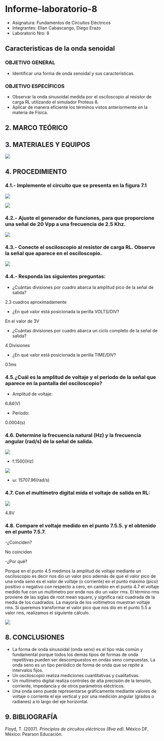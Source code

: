 # Informe-laboratorio-8

- Asignatura: Fundamentos de Circuitos Eléctricos
- Integrantes: Elian Cabascango, Diego Erazo
- Laboratorio Nro: 8

## Caracteristicas de la onda senoidal

### OBJETIVO GENERAL

- Identificar una forma de onda senoidal y sus caracteristicas.

### OBJETIVO ESPECÍFICOS
- Observar la onda sinusoidal medida por el osciloscopio al resistor de carga RL utilizando el simulador Proteus 8.
- Aplicar de manera eficiente los términos vistos anteriormente en la materia de Física.

## 2. MARCO TEÓRICO



## 3. MATERIALES Y EQUIPOS

![](https://github.com/emcabascango1/Informe-laboratorio-8/blob/main/Im%C3%A1genes/materiales.PNG) 

## 4. PROCEDIMIENTO

### 4.1.- Implemente el circuito que se presenta en la figura 7.1

![](https://github.com/emcabascango1/Informe-laboratorio-8/blob/main/Im%C3%A1genes/1.PNG) 

![](https://github.com/emcabascango1/Informe-laboratorio-8/blob/main/Im%C3%A1genes/1.1.PNG)    

### 4.2.- Ajuste el generador de funciones, para que proporcione una señal de 20 Vpp a una frecuencia de 2.5 Khz.

![](https://github.com/emcabascango1/Informe-laboratorio-8/blob/main/Im%C3%A1genes/2.PNG)     

### 4.3.- Conecte el osciloscopio al resistor de carga RL. Observe la señal que aparece en el osciloscopio.

![](https://github.com/emcabascango1/Informe-laboratorio-8/blob/main/Im%C3%A1genes/3.PNG)     

### 4.4.- Responda las siguientes preguntas:

- ¿Cuántas divisiones por cuadro abarca la amplitud pico de la señal de salida?

2.3 cuadros aproximadamente

- ¿En qué valor está posicionada la perilla VOLTS/DIV? 

En el valor de 3V

- ¿Cuántas divisiones por cuadro abarca un ciclo completo de la señal de salida?
 
 4 Divisiones
 
- ¿En qué valor está posicionada la perilla TIME/DIV? 
 
0.1ms

### 4.5.¿Cuál es la amplitud de voltaje y el periodo de la señal que aparece en la pantalla del osciloscopio?
- Amplitud de voltaje:

6.84(V)

- Periodo:

0.0004(s)

### 4.6. Determine la frecuencia natural (Hz) y la frecuencia angular (rad/s) de la señal de salida.

![](https://github.com/emcabascango1/Informe-laboratorio-8/blob/main/Im%C3%A1genes/4.6.1.PNG)    

- f:1500(Hz)

 ![](https://github.com/emcabascango1/Informe-laboratorio-8/blob/main/Im%C3%A1genes/4.6.2.PNG)   

- ω: 15707.96(rad/s)

### 4.7. Con el multímetro digital mida el voltaje de salida en RL:

![](https://github.com/emcabascango1/Informe-laboratorio-8/blob/main/Im%C3%A1genes/4.7.PNG)   

4.8V 

### 4.8.  Compare el voltaje medido en el punto 7.5.5. y el obtenido en el punto 7.5.7.

-¿Coinciden?

 No coinciden
 
-¿Por qué?

Porque en el punto 4.5 medimos la amplitud de voltaje mediante un osciloscopio es decir nos dio un valor pico además de que el valor pico de una onda seno es el valor de voltaje (o corriente) en el punto máximo (pico) positivo o negativo con respecto a cero, en cambio en el punto 4.7 el voltaje medido fue con un multimetro por ende nos dio un valor rms. El término rms proviene de las siglas de root mean square, y significa raíz cuadrada de la media de los cuadrados. La mayoría de los voltímetros muestran voltaje rms. Si queremos transformar el valor pico que nos dio en el punto 5.5 a valor rms, realizamos el siguiente cálculo.

![](https://github.com/emcabascango1/Informe-laboratorio-8/blob/main/Im%C3%A1genes/4.8.PNG)   
 
 ## 8. CONCLUSIONES
- La forma de onda sinusoidal (onda seno) es el tipo más común y fundamental porque todos los demás tipos de formas de onda repetitivas pueden ser descompuestos en ondas seno compuestas. La onda seno es un tipo periódico de forma de onda que se repite a intervalos fijos.
- Un osciloscopio realiza mediciones cuantitativas y cualitativas.
- Un multímetro digital realiza controles de alta precisión de la tensión, corriente, impedancia y de otros parámetros eléctricos.
- Una onda seno puede representarse gráficamente mediante valores de voltaje o corriente el eje vertical y por una medición angular (grados o radianes) a lo largo del eje horizontal.
##  9. BIBLIOGRAFÍA
Floyd, T. (2007). *Principios de circuitos eléctricos (8va ed).* México DF, México: Pearson Educación.
 
